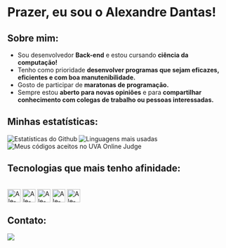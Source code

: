 # Prazer, eu sou o Alexandre Dantas!
## Sobre mim:
- Sou desenvolvedor **Back-end** e estou cursando **ciência da computação!**
- Tenho como prioridade **desenvolver programas que sejam eficazes, eficientes e com boa manutenibilidade.**
- Gosto de participar de **maratonas de programação.**
- Sempre estou **aberto para novas opiniões** e para **compartilhar conhecimento com colegas de trabalho ou pessoas interessadas.**
## Minhas estatísticas:

![Estatísticas do Github](https://github-readme-stats.vercel.app/api?username=AlexandreDantasz&show_icons=true&theme=dark)
![Linguagens mais usadas](https://github-readme-stats.vercel.app/api/top-langs/?username=AlexandreDantasz&layout=compact&theme=dark&size_weight=0.5&count_weight=0.5&hide=C)
<img src="https://ale-uhuntcard-api.onrender.com/api/UhuntCard/ale.dnts" alt="Meus códigos aceitos no UVA Online Judge"/>

## Tecnologias que mais tenho afinidade:

<div style="display: inline_block"><br>
  <img align="center" alt="Ale-Csharp" height="30" src="https://img.shields.io/badge/Csharp-purple?style=for-the-badge&logo=csharp&logoColor=white&style=flat-square"/>
  <img align="center" alt="Ale-Cpp" height="30" src="https://img.shields.io/badge/C++-%23E0234E.svg?style=for-the-badge&logo=cplusplus&logoColor=white&style=flat-square"/>
  <img align="center" alt="Ale-Dotnet" height="30" src="https://img.shields.io/badge/.NET-blue?style=for-the-badge&logo=dotnet&logoColor=white&style=flat-square"/>
  <img align="center" alt="Ale-Sqlite"height="30" src="https://img.shields.io/badge/SQLite-grey?style=for-the-badge&logo=sqlite&logoColor=white&style=flat-square"/>
  <img align="center" alt="Ale-Git"height="30" src="https://img.shields.io/badge/Git-orange?style=for-the-badge&logo=git&logoColor=white&style=flat-square"/> 
</div>

## Contato:

<a href="https://www.linkedin.com/in/alexandre-dantas-5678ba234/" target="_blank"><img src="https://img.shields.io/badge/-LinkedIn-%230077B5?style=for-the-badge&logo=linkedin&logoColor=white" target="_blank"></a>
